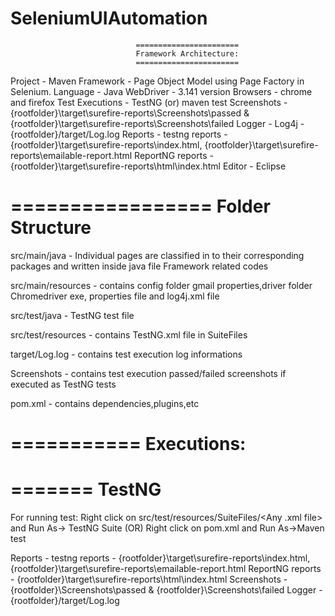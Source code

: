 # SeleniumUIAutomation

								=======================
								Framework Architecture:
								=======================

Project - Maven
Framework - Page Object Model using Page Factory in Selenium.
Language - Java
WebDriver - 3.141 version
Browsers - chrome and firefox
Test Executions - TestNG (or) maven test
Screenshots - {rootfolder}\target\surefire-reports\Screenshots\passed & {rootfolder}\target\surefire-reports\Screenshots\failed
Logger - Log4j - {rootfolder}/target/Log.log
Reports - testng reports - {rootfolder}\target\surefire-reports\index.html, {rootfolder}\target\surefire-reports\emailable-report.html
ReportNG reports -  {rootfolder}\target\surefire-reports\html\index.html
Editor - Eclipse

=================
Folder Structure
=================
src/main/java - Individual pages are classified in to their corresponding packages and written inside java file
				Framework related codes

src/main/resources - contains config folder gmail properties,driver folder Chromedriver exe, properties file and log4j.xml file

src/test/java - TestNG test file

src/test/resources - contains TestNG.xml file in SuiteFiles

target/Log.log - contains test execution log informations

Screenshots - contains test execution passed/failed screenshots if executed as TestNG tests

pom.xml - contains dependencies,plugins,etc

===========
Executions:
===========
=======
TestNG
=======
For running test:
 Right click on src/test/resources/SuiteFiles/<Any .xml file> and Run As-> TestNG Suite
	(OR)
 Right click on pom.xml and Run As->Maven test

Reports - testng reports - {rootfolder}\target\surefire-reports\index.html, {rootfolder}\target\surefire-reports\emailable-report.html
	      ReportNG reports -  {rootfolder}\target\surefire-reports\html\index.html
Screenshots - {rootfolder}\Screenshots\passed & {rootfolder}\Screenshots\failed
Logger - {rootfolder}/target/Log.log
